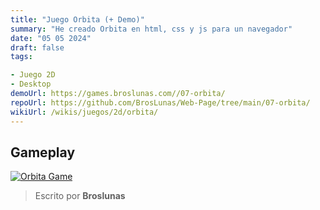 ```yaml
---
title: "Juego Orbita (+ Demo)"
summary: "He creado Orbita en html, css y js para un navegador"
date: "05 05 2024"
draft: false
tags:

- Juego 2D
- Desktop
demoUrl: https://games.broslunas.com//07-orbita/
repoUrl: https://github.com/BrosLunas/Web-Page/tree/main/07-orbita/
wikiUrl: /wikis/juegos/2d/orbita/
---
```


## Gameplay
[![Orbita Game](/assets/img/games/orbita.png)](/assets/video/gameplay/orbita.mp4)

> Escrito por **Broslunas**